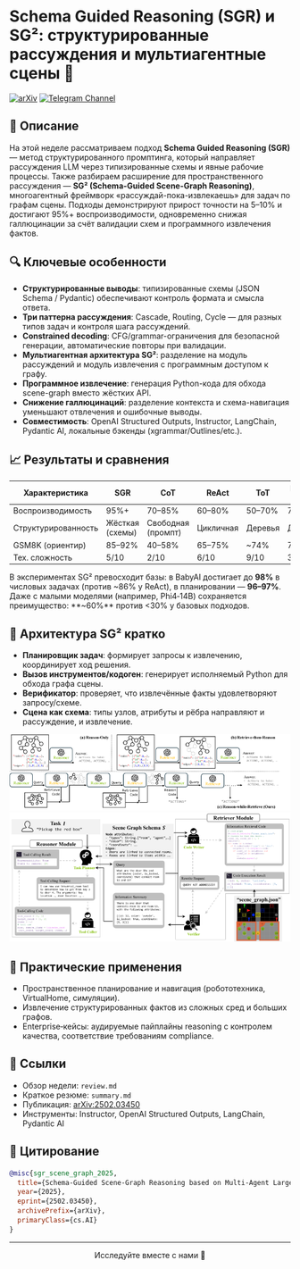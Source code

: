 # Schema Guided Reasoning (SGR) и SG²: структурированные рассуждения и мультиагентные сцены 🚀

[![arXiv](https://img.shields.io/badge/arXiv-2502.03450-b31b1b.svg)](https://arxiv.org/abs/2502.03450)
[![Telegram Channel](https://img.shields.io/badge/Telegram-TheWeeklyBrief-blue)](https://t.me/TheWeeklyBrief)

## 📝 Описание

На этой неделе рассматриваем подход **Schema Guided Reasoning (SGR)** — метод структурированного промптинга, который направляет рассуждения LLM через типизированные схемы и явные рабочие процессы. Также разбираем расширение для пространственного рассуждения — **SG² (Schema-Guided Scene-Graph Reasoning)**, многоагентный фреймворк «рассуждай-пока-извлекаешь» для задач по графам сцены. Подходы демонстрируют прирост точности на 5–10% и достигают 95%+ воспроизводимости, одновременно снижая галлюцинации за счёт валидации схем и программного извлечения фактов.

## 🔍 Ключевые особенности

- **Структурированные выводы**: типизированные схемы (JSON Schema / Pydantic) обеспечивают контроль формата и смысла ответа.
- **Три паттерна рассуждения**: Cascade, Routing, Cycle — для разных типов задач и контроля шага рассуждений.
- **Constrained decoding**: CFG/grammar-ограничения для безопасной генерации, автоматические повторы при валидации.
- **Мультиагентная архитектура SG²**: разделение на модуль рассуждений и модуль извлечения с программным доступом к графу.
- **Программное извлечение**: генерация Python-кода для обхода scene-graph вместо жёстких API.
- **Снижение галлюцинаций**: разделение контекста и схема-навигация уменьшают отвлечения и ошибочные выводы.
- **Совместимость**: OpenAI Structured Outputs, Instructor, LangChain, Pydantic AI, локальные бэкенды (xgrammar/Outlines/etc.).

## 📈 Результаты и сравнения

| Характеристика | SGR | CoT | ReAct | ToT | Plan-and-Solve |
|---|---|---|---|---|---|
| Воспроизводимость | 95%+ | 70–85% | 60–80% | 50–70% | 75–85% |
| Структурированность | Жёсткая (схемы) | Свободная (промпт) | Цикличная | Деревья | Двухфазная |
| GSM8K (ориентир) | 85–92% | 40–58% | 65–75% | ~74% | 78–82% |
| Тех. сложность | 5/10 | 2/10 | 6/10 | 9/10 | 3/10 |

В экспериментах SG² превосходит базы: в BabyAI достигает до **98%** в числовых задачах (против ~86% у ReAct), в планировании — **96–97%**. Даже с малыми моделями (например, Phi4‑14B) сохраняется преимущество: **~60%** против <30% у базовых подходов.

## 🧠 Архитектура SG² кратко

- **Планировщик задач**: формирует запросы к извлечению, координирует ход решения.
- **Вызов инструментов/кодоген**: генерирует исполняемый Python для обхода графа сцены.
- **Верификатор**: проверяет, что извлечённые факты удовлетворяют запросу/схеме.
- **Сцена как схема**: типы узлов, атрибуты и рёбра направляют и рассуждение, и извлечение.

![](assets/Image-01.png)
![](assets/Image-02.png)

## 🌟 Практические применения

- Пространственное планирование и навигация (робототехника, VirtualHome, симуляции).
- Извлечение структурированных фактов из сложных сред и больших графов.
- Enterprise‑кейсы: аудируемые пайплайны reasoning с контролем качества, соответствие требованиям compliance.

## 🔗 Ссылки

- Обзор недели: `review.md`
- Краткое резюме: `summary.md`
- Публикация: [arXiv:2502.03450](https://arxiv.org/abs/2502.03450)
- Инструменты: Instructor, OpenAI Structured Outputs, LangChain, Pydantic AI

## 📜 Цитирование

```bibtex
@misc{sgr_scene_graph_2025,
  title={Schema-Guided Scene-Graph Reasoning based on Multi-Agent Large Language Model System},
  year={2025},
  eprint={2502.03450},
  archivePrefix={arXiv},
  primaryClass={cs.AI}
}
```

---

<p align="center">Исследуйте вместе с нами 🚀</p>


